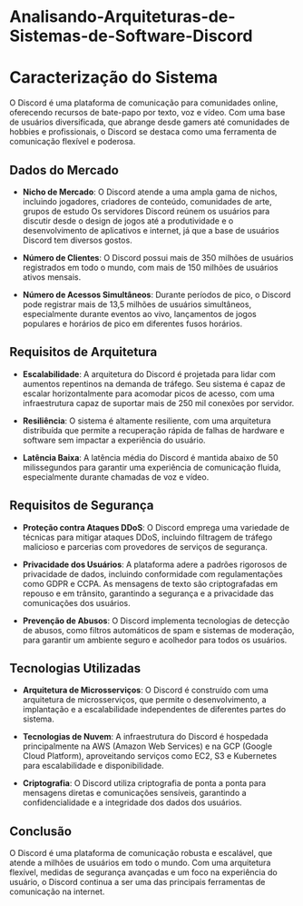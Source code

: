 # Analisando-Arquiteturas-de-Sistemas-de-Software-Discord
# Caracterização do Sistema

O Discord é uma plataforma de comunicação para comunidades online, oferecendo recursos de bate-papo por texto, voz e vídeo. Com uma base de usuários diversificada, que abrange desde gamers até comunidades de hobbies e profissionais, o Discord se destaca como uma ferramenta de comunicação flexível e poderosa.

## Dados do Mercado

- **Nicho de Mercado**: O Discord atende a uma ampla gama de nichos, incluindo jogadores, criadores de conteúdo, comunidades de arte, grupos de estudo Os servidores Discord reúnem os usuários para discutir desde o design de jogos até a produtividade e o desenvolvimento de aplicativos e internet, já que a base de usuários Discord tem diversos gostos.
  
- **Número de Clientes**: O Discord possui mais de 350 milhões de usuários registrados em todo o mundo, com mais de 150 milhões de usuários ativos mensais.
  
- **Número de Acessos Simultâneos**: Durante períodos de pico, o Discord pode registrar mais de 13,5 milhões de usuários simultâneos, especialmente durante eventos ao vivo, lançamentos de jogos populares e horários de pico em diferentes fusos horários.

## Requisitos de Arquitetura

- **Escalabilidade**: A arquitetura do Discord é projetada para lidar com aumentos repentinos na demanda de tráfego. Seu sistema é capaz de escalar horizontalmente para acomodar picos de acesso, com uma infraestrutura capaz de suportar mais de 250 mil conexões por servidor.
  
- **Resiliência**: O sistema é altamente resiliente, com uma arquitetura distribuída que permite a recuperação rápida de falhas de hardware e software sem impactar a experiência do usuário.
  
- **Latência Baixa**: A latência média do Discord é mantida abaixo de 50 milissegundos para garantir uma experiência de comunicação fluida, especialmente durante chamadas de voz e vídeo.

## Requisitos de Segurança

- **Proteção contra Ataques DDoS**: O Discord emprega uma variedade de técnicas para mitigar ataques DDoS, incluindo filtragem de tráfego malicioso e parcerias com provedores de serviços de segurança.
  
- **Privacidade dos Usuários**: A plataforma adere a padrões rigorosos de privacidade de dados, incluindo conformidade com regulamentações como GDPR e CCPA. As mensagens de texto são criptografadas em repouso e em trânsito, garantindo a segurança e a privacidade das comunicações dos usuários.
  
- **Prevenção de Abusos**: O Discord implementa tecnologias de detecção de abusos, como filtros automáticos de spam e sistemas de moderação, para garantir um ambiente seguro e acolhedor para todos os usuários.

## Tecnologias Utilizadas

- **Arquitetura de Microsserviços**: O Discord é construído com uma arquitetura de microsserviços, que permite o desenvolvimento, a implantação e a escalabilidade independentes de diferentes partes do sistema.
  
- **Tecnologias de Nuvem**: A infraestrutura do Discord é hospedada principalmente na AWS (Amazon Web Services) e na GCP (Google Cloud Platform), aproveitando serviços como EC2, S3 e Kubernetes para escalabilidade e disponibilidade.
  
- **Criptografia**: O Discord utiliza criptografia de ponta a ponta para mensagens diretas e comunicações sensíveis, garantindo a confidencialidade e a integridade dos dados dos usuários.

## Conclusão

O Discord é uma plataforma de comunicação robusta e escalável, que atende a milhões de usuários em todo o mundo. Com uma arquitetura flexível, medidas de segurança avançadas e um foco na experiência do usuário, o Discord continua a ser uma das principais ferramentas de comunicação na internet.
